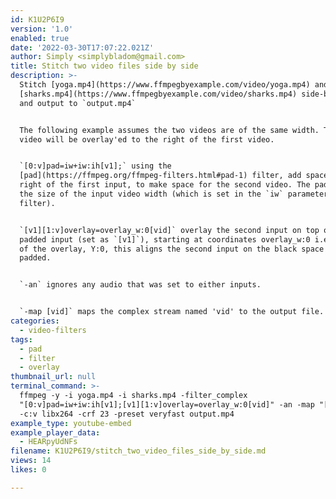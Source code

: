 ```yaml
---
id: K1U2P6I9
version: '1.0'
enabled: true
date: '2022-03-30T17:07:22.021Z'
author: Simply <simplybladom@gmail.com>
title: Stitch two video files side by side
description: >-
  Stitch [yoga.mp4](https://www.ffmpegbyexample.com/video/yoga.mp4) and
  [sharks.mp4](https://www.ffmpegbyexample.com/video/sharks.mp4) side-by-side
  and output to `output.mp4`


  The following example assumes the two videos are of the same width. The 2nd
  video will be overlay'ed to the right of the first video.


  `[0:v]pad=iw+iw:ih[v1];` using the
  [pad](https://ffmpeg.org/ffmpeg-filters.html#pad-1) filter, add space to the
  right of the first input, to make space for the second video. The pad size is
  the size of the input video width (which is set in the `iw` parameter to the
  filter).


  `[v1][1:v]overlay=overlay_w:0[vid]` overlay the second input on top of the
  padded input (set as `[v1]`), starting at coordinates overlay_w:0 i.e.: X:size
  of the overlay, Y:0, this aligns the second input on the black space we just
  padded.


  `-an` ignores any audio that was set to either inputs.


  `-map [vid]` maps the complex stream named 'vid' to the output file.
categories:
  - video-filters
tags:
  - pad
  - filter
  - overlay
thumbnail_url: null
terminal_command: >-
  ffmpeg -y -i yoga.mp4 -i sharks.mp4 -filter_complex
  "[0:v]pad=iw+iw:ih[v1];[v1][1:v]overlay=overlay_w:0[vid]" -an -map "[vid]"
  -c:v libx264 -crf 23 -preset veryfast output.mp4
example_type: youtube-embed
example_player_data:
  - HEARpyUdNFs
filename: K1U2P6I9/stitch_two_video_files_side_by_side.md
views: 14
likes: 0

---
```


